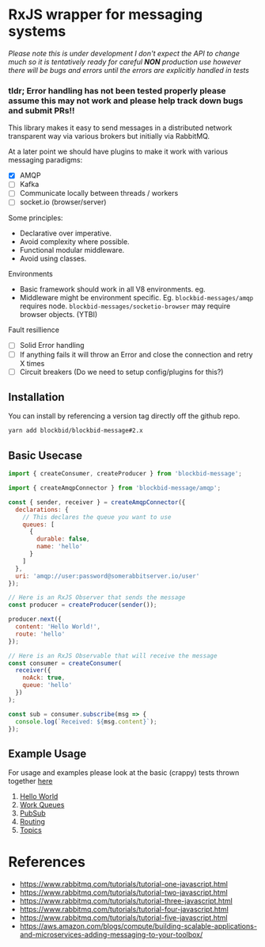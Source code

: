 # RxJS wrapper for messaging systems

_Please note this is under development I don't expect the API to change much so it is tentatively ready for careful **NON** production use however there will be bugs and errors until the errors are explicitly handled in tests_

### tldr; Error handling has not been tested properly please assume this may not work and please help track down bugs and submit PRs!!

This library makes it easy to send messages in a distributed network transparent
way via various brokers but initially via RabbitMQ.

At a later point we should have plugins to make it work with various messaging paradigms:

- [x] AMQP
- [ ] Kafka
- [ ] Communicate locally between threads / workers
- [ ] socket.io (browser/server)

Some principles:

- Declarative over imperative.
- Avoid complexity where possible.
- Functional modular middleware.
- Avoid using classes.

Environments

- Basic framework should work in all V8 environments. eg.
- Middleware might be environment specific. Eg. `blockbid-messages/amqp` requires node. `blockbid-messages/socketio-browser` may require browser objects. (YTBI)

Fault resillience

- [ ] Solid Error handling
- [ ] If anything fails it will throw an Error and close the connection and retry X times
- [ ] Circuit breakers (Do we need to setup config/plugins for this?)

## Installation

You can install by referencing a version tag directly off the github repo.

```bash
yarn add blockbid/blockbid-message#2.x
```

## Basic Usecase

```javascript
import { createConsumer, createProducer } from 'blockbid-message';

import { createAmqpConnector } from 'blockbid-message/amqp';

const { sender, receiver } = createAmqpConnector({
  declarations: {
    // This declares the queue you want to use
    queues: [
      {
        durable: false,
        name: 'hello'
      }
    ]
  },
  uri: 'amqp://user:password@somerabbitserver.io/user'
});

// Here is an RxJS Observer that sends the message
const producer = createProducer(sender());

producer.next({
  content: 'Hello World!',
  route: 'hello'
});

// Here is an RxJS Observable that will receive the message
const consumer = createConsumer(
  receiver({
    noAck: true,
    queue: 'hello'
  })
);

const sub = consumer.subscribe(msg => {
  console.log(`Received: ${msg.content}`);
});
```

## Example Usage

For usage and examples please look at the basic (crappy) tests thrown together [here](src/__tests__)

1.  [Hello World](src/__tests__/01-hello-world.test.ts)
1.  [Work Queues](src/__tests__/02-work-queues.test.ts)
1.  [PubSub](src/__tests__/03-publish-subscribe.test.ts)
1.  [Routing](src/__tests__/04-routing.test.ts)
1.  [Topics](src/__tests__/05-topics.test.ts)

# References

- https://www.rabbitmq.com/tutorials/tutorial-one-javascript.html
- https://www.rabbitmq.com/tutorials/tutorial-two-javascript.html
- https://www.rabbitmq.com/tutorials/tutorial-three-javascript.html
- https://www.rabbitmq.com/tutorials/tutorial-four-javascript.html
- https://www.rabbitmq.com/tutorials/tutorial-five-javascript.html
- https://aws.amazon.com/blogs/compute/building-scalable-applications-and-microservices-adding-messaging-to-your-toolbox/
